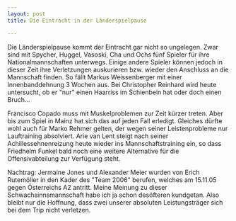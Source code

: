 ```yaml
---
layout: post
title: Die Eintracht in der Länderspielpause

---
```


Die Länderspielpause kommt der Eintracht gar nicht so ungelegen. Zwar sind mit Spycher, Huggel, Vasoski, Cha und Ochs fünf Spieler für ihre Nationalmannschaften unterwegs. Einige andere Spieler können jedoch in dieser Zeit ihre Verletzungen auskurieren bzw. wieder den Anschluss an die Mannschaft finden. So fällt Markus Weissenberger mit einer Innenbanddehnung 3 Wochen aus. Bei Christopher Reinhard wird heute untersucht, ob er "nur" einen Haarriss im Schienbein hat oder doch einen Bruch...

Francisco Copado muss mit Muskelproblemen zur Zeit kürzer treten. Aber bis zum Spiel in Mainz hat sich das auf jeden Fall erledigt. Gleiches dürfte wohl auch für Marko Rehmer gelten, der wegen seiner Leistenprobleme nur Lauftraining absolviert. Arie van Lent steigt nach seiner Achillessehnenreizung heute wieder ins Mannschaftstraining ein, so dass Friedhelm Funkel bald noch eine weitere Alternative für die Offensivabteilung zur Verfügung steht.

Nachtrag: Jermaine Jones und Alexander Meier wurden von Erich Rutemöller in den Kader des "Team 2006" berufen, welches am 15.11.05 gegen Österreichs A2 antritt. Meine Meinung zu dieser Schwachsinnsmannschaft habe ich ja schon desöfteren kundgetan. Also bleibt nur die Hoffnung, dass zwei unserer absoluten Leistungsträger sich bei dem Trip nicht verletzen.
